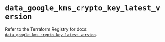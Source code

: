 # `data_google_kms_crypto_key_latest_version`

Refer to the Terraform Registry for docs: [`data_google_kms_crypto_key_latest_version`](https://registry.terraform.io/providers/hashicorp/google/6.2.0/docs/data-sources/kms_crypto_key_latest_version).
